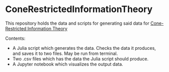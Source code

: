 # ConeRestrictedInformationTheory
This repository holds the data and scripts for generating said data for [Cone-Restricted Information Theory](https://arxiv.org/abs/2206.04300)

Contents:
* A Julia script which generates the data. Checks the data it produces, and saves it to two files. May be run from terminal.
* Two .csv files which has the data the Julia script should produce.
* A Jupyter notebook which visualizes the output data. 
